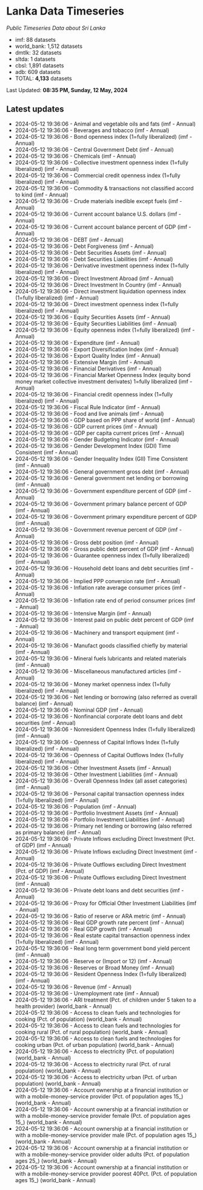 # Lanka Data Timeseries
*Public Timeseries Data about Sri Lanka*

* imf: 88 datasets
* world_bank: 1,512 datasets
* dmtlk: 32 datasets
* sltda: 1 datasets
* cbsl: 1,891 datasets
* adb: 609 datasets
* TOTAL: **4,133** datasets

Last Updated: **08:35 PM, Sunday, 12 May, 2024**

## Latest updates

* 2024-05-12 19:36:06 - Animal and vegetable oils and fats (imf - Annual)
* 2024-05-12 19:36:06 - Beverages and tobacco (imf - Annual)
* 2024-05-12 19:36:06 - Bond openness index (1=fully liberalized) (imf - Annual)
* 2024-05-12 19:36:06 - Central Government Debt (imf - Annual)
* 2024-05-12 19:36:06 - Chemicals (imf - Annual)
* 2024-05-12 19:36:06 - Collective investment openness index (1=fully liberalized) (imf - Annual)
* 2024-05-12 19:36:06 - Commercial credit openness index (1=fully liberalized) (imf - Annual)
* 2024-05-12 19:36:06 - Commodity & transactions not classified accord to kind (imf - Annual)
* 2024-05-12 19:36:06 - Crude materials inedible except fuels (imf - Annual)
* 2024-05-12 19:36:06 - Current account balance U.S. dollars (imf - Annual)
* 2024-05-12 19:36:06 - Current account balance percent of GDP (imf - Annual)
* 2024-05-12 19:36:06 - DEBT (imf - Annual)
* 2024-05-12 19:36:06 - Debt Forgiveness (imf - Annual)
* 2024-05-12 19:36:06 - Debt Securities Assets (imf - Annual)
* 2024-05-12 19:36:06 - Debt Securities Liabilities (imf - Annual)
* 2024-05-12 19:36:06 - Derivative investment openness index (1=fully liberalized) (imf - Annual)
* 2024-05-12 19:36:06 - Direct Investment Abroad (imf - Annual)
* 2024-05-12 19:36:06 - Direct Investment In Country (imf - Annual)
* 2024-05-12 19:36:06 - Direct investment liquidation openness index (1=fully liberalized) (imf - Annual)
* 2024-05-12 19:36:06 - Direct investment openness index (1=fully liberalized) (imf - Annual)
* 2024-05-12 19:36:06 - Equity Securities Assets (imf - Annual)
* 2024-05-12 19:36:06 - Equity Securities Liabilities (imf - Annual)
* 2024-05-12 19:36:06 - Equity openness index (1=fully liberalized) (imf - Annual)
* 2024-05-12 19:36:06 - Expenditure (imf - Annual)
* 2024-05-12 19:36:06 - Export Diversification Index (imf - Annual)
* 2024-05-12 19:36:06 - Export Quality Index (imf - Annual)
* 2024-05-12 19:36:06 - Extensive Margin (imf - Annual)
* 2024-05-12 19:36:06 - Financial Derivatives (imf - Annual)
* 2024-05-12 19:36:06 - Financial Market Openness Index (equity bond money market collective investment derivates) 1=fully liberalized (imf - Annual)
* 2024-05-12 19:36:06 - Financial credit openness index (1=fully liberalized) (imf - Annual)
* 2024-05-12 19:36:06 - Fiscal Rule Indicator (imf - Annual)
* 2024-05-12 19:36:06 - Food and live animals (imf - Annual)
* 2024-05-12 19:36:06 - GDP based on PPP share of world (imf - Annual)
* 2024-05-12 19:36:06 - GDP current prices (imf - Annual)
* 2024-05-12 19:36:06 - GDP per capita current prices (imf - Annual)
* 2024-05-12 19:36:06 - Gender Budgeting Indicator (imf - Annual)
* 2024-05-12 19:36:06 - Gender Development Index (GDI) Time Consistent (imf - Annual)
* 2024-05-12 19:36:06 - Gender Inequality Index (GII) Time Consistent (imf - Annual)
* 2024-05-12 19:36:06 - General government gross debt (imf - Annual)
* 2024-05-12 19:36:06 - General government net lending or borrowing (imf - Annual)
* 2024-05-12 19:36:06 - Government expenditure percent of GDP (imf - Annual)
* 2024-05-12 19:36:06 - Government primary balance percent of GDP (imf - Annual)
* 2024-05-12 19:36:06 - Government primary expenditure percent of GDP (imf - Annual)
* 2024-05-12 19:36:06 - Government revenue percent of GDP (imf - Annual)
* 2024-05-12 19:36:06 - Gross debt position (imf - Annual)
* 2024-05-12 19:36:06 - Gross public debt percent of GDP (imf - Annual)
* 2024-05-12 19:36:06 - Guarantee openness index (1=fully liberalized) (imf - Annual)
* 2024-05-12 19:36:06 - Household debt loans and debt securities (imf - Annual)
* 2024-05-12 19:36:06 - Implied PPP conversion rate (imf - Annual)
* 2024-05-12 19:36:06 - Inflation rate average consumer prices (imf - Annual)
* 2024-05-12 19:36:06 - Inflation rate end of period consumer prices (imf - Annual)
* 2024-05-12 19:36:06 - Intensive Margin (imf - Annual)
* 2024-05-12 19:36:06 - Interest paid on public debt percent of GDP (imf - Annual)
* 2024-05-12 19:36:06 - Machinery and transport equipment (imf - Annual)
* 2024-05-12 19:36:06 - Manufact goods classified chiefly by material (imf - Annual)
* 2024-05-12 19:36:06 - Mineral fuels lubricants and related materials (imf - Annual)
* 2024-05-12 19:36:06 - Miscellaneous manufactured articles (imf - Annual)
* 2024-05-12 19:36:06 - Money market openness index (1=fully liberalized) (imf - Annual)
* 2024-05-12 19:36:06 - Net lending or borrowing (also referred as overall balance) (imf - Annual)
* 2024-05-12 19:36:06 - Nominal GDP (imf - Annual)
* 2024-05-12 19:36:06 - Nonfinancial corporate debt loans and debt securities (imf - Annual)
* 2024-05-12 19:36:06 - Nonresident Openness Index (1=fully liberalized) (imf - Annual)
* 2024-05-12 19:36:06 - Openness of Capital Inflows Index (1=fully liberalized) (imf - Annual)
* 2024-05-12 19:36:06 - Openness of Capital Outflows Index (1=fully liberalized) (imf - Annual)
* 2024-05-12 19:36:06 - Other Investment Assets (imf - Annual)
* 2024-05-12 19:36:06 - Other Investment Liabilities (imf - Annual)
* 2024-05-12 19:36:06 - Overall Openness Index (all asset categories) (imf - Annual)
* 2024-05-12 19:36:06 - Personal capital transaction openness index (1=fully liberalized) (imf - Annual)
* 2024-05-12 19:36:06 - Population (imf - Annual)
* 2024-05-12 19:36:06 - Portfolio Investment Assets (imf - Annual)
* 2024-05-12 19:36:06 - Portfolio Investment Liabilities (imf - Annual)
* 2024-05-12 19:36:06 - Primary net lending or borrowing (also referred as primary balance) (imf - Annual)
* 2024-05-12 19:36:06 - Private Inflows excluding Direct Investment (Pct. of GDP) (imf - Annual)
* 2024-05-12 19:36:06 - Private Inflows excluding Direct Investment (imf - Annual)
* 2024-05-12 19:36:06 - Private Outflows excluding Direct Investment (Pct. of GDP) (imf - Annual)
* 2024-05-12 19:36:06 - Private Outflows excluding Direct Investment (imf - Annual)
* 2024-05-12 19:36:06 - Private debt loans and debt securities (imf - Annual)
* 2024-05-12 19:36:06 - Proxy for Official Other Investment Liabilities (imf - Annual)
* 2024-05-12 19:36:06 - Ratio of reserve or ARA metric (imf - Annual)
* 2024-05-12 19:36:06 - Real GDP growth rate percent (imf - Annual)
* 2024-05-12 19:36:06 - Real GDP growth (imf - Annual)
* 2024-05-12 19:36:06 - Real estate capital transaction openness index (1=fully liberalized) (imf - Annual)
* 2024-05-12 19:36:06 - Real long term government bond yield percent (imf - Annual)
* 2024-05-12 19:36:06 - Reserve or (Import or 12) (imf - Annual)
* 2024-05-12 19:36:06 - Reserves or Broad Money (imf - Annual)
* 2024-05-12 19:36:06 - Resident Openness Index (1=fully liberalized) (imf - Annual)
* 2024-05-12 19:36:06 - Revenue (imf - Annual)
* 2024-05-12 19:36:06 - Unemployment rate (imf - Annual)
* 2024-05-12 19:36:06 - ARI treatment (Pct. of children under 5 taken to a health provider) (world_bank - Annual)
* 2024-05-12 19:36:06 - Access to clean fuels and technologies for cooking (Pct. of population) (world_bank - Annual)
* 2024-05-12 19:36:06 - Access to clean fuels and technologies for cooking rural (Pct. of rural population) (world_bank - Annual)
* 2024-05-12 19:36:06 - Access to clean fuels and technologies for cooking urban (Pct. of urban population) (world_bank - Annual)
* 2024-05-12 19:36:06 - Access to electricity (Pct. of population) (world_bank - Annual)
* 2024-05-12 19:36:06 - Access to electricity rural (Pct. of rural population) (world_bank - Annual)
* 2024-05-12 19:36:06 - Access to electricity urban (Pct. of urban population) (world_bank - Annual)
* 2024-05-12 19:36:06 - Account ownership at a financial institution or with a mobile-money-service provider (Pct. of population ages 15_) (world_bank - Annual)
* 2024-05-12 19:36:06 - Account ownership at a financial institution or with a mobile-money-service provider female (Pct. of population ages 15_) (world_bank - Annual)
* 2024-05-12 19:36:06 - Account ownership at a financial institution or with a mobile-money-service provider male (Pct. of population ages 15_) (world_bank - Annual)
* 2024-05-12 19:36:06 - Account ownership at a financial institution or with a mobile-money-service provider older adults (Pct. of population ages 25_) (world_bank - Annual)
* 2024-05-12 19:36:06 - Account ownership at a financial institution or with a mobile-money-service provider poorest 40Pct. (Pct. of population ages 15_) (world_bank - Annual)
